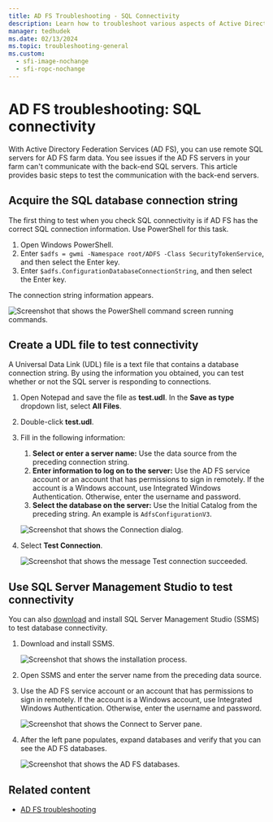 ```yaml
---
title: AD FS Troubleshooting - SQL Connectivity
description: Learn how to troubleshoot various aspects of Active Directory Federation Services as it relates to SQL connectivity.
manager: tedhudek
ms.date: 02/13/2024
ms.topic: troubleshooting-general
ms.custom:
  - sfi-image-nochange
  - sfi-ropc-nochange
---
```


# AD FS troubleshooting: SQL connectivity

With Active Directory Federation Services (AD FS), you can use remote SQL servers for AD FS farm data. You see issues if the AD FS servers in your farm can't communicate with the back-end SQL servers. This article provides basic steps to test the communication with the back-end servers.

## Acquire the SQL database connection string

The first thing to test when you check SQL connectivity is if AD FS has the correct SQL connection information. Use PowerShell for this task.

1. Open Windows PowerShell.
1. Enter `$adfs = gwmi -Namespace root/ADFS -Class SecurityTokenService`, and then select the Enter key.
1. Enter `$adfs.ConfigurationDatabaseConnectionString`, and then select the Enter key.

The connection string information appears.

![Screenshot that shows the PowerShell command screen running commands.](media/ad-fs-tshoot-sql/sql2.png)

## Create a UDL file to test connectivity

A Universal Data Link (UDL) file is a text file that contains a database connection string. By using the information you obtained, you can test whether or not the SQL server is responding to connections.

1. Open Notepad and save the file as **test.udl**. In the **Save as type** dropdown list, select **All Files**.
1. Double-click **test.udl**.
1. Fill in the following information:

    1. **Select or enter a server name:** Use the data source from the preceding connection string.
    1. **Enter information to log on to the server:** Use the AD FS service account or an account that has permissions to sign in remotely. If the account is a Windows account, use Integrated Windows Authentication. Otherwise, enter the username and password.
    1. **Select the database on the server:** Use the Initial Catalog from the preceding string. An example is `AdfsConfigurationV3`.

    ![Screenshot that shows the Connection dialog.](media/ad-fs-tshoot-sql/sql4.png)

1. Select **Test Connection**.

   ![Screenshot that shows the message Test connection succeeded.](media/ad-fs-tshoot-sql/sql3.png)

## Use SQL Server Management Studio to test connectivity

You can also [download](https://go.microsoft.com/fwlink/?linkid=864329) and install SQL Server Management Studio (SSMS) to test database connectivity.

1. Download and install SSMS.

   ![Screenshot that shows the installation process.](media/ad-fs-tshoot-sql/sql5.png)
1. Open SSMS and enter the server name from the preceding data source.
1. Use the AD FS service account or an account that has permissions to sign in remotely. If the account is a Windows account, use Integrated Windows Authentication. Otherwise, enter the username and password.

   ![Screenshot that shows the Connect to Server pane.](media/ad-fs-tshoot-sql/sql6.png)
1. After the left pane populates, expand databases and verify that you can see the AD FS databases.

   ![Screenshot that shows the AD FS databases.](media/ad-fs-tshoot-sql/sql7.png)

## Related content

- [AD FS troubleshooting](ad-fs-tshoot-overview.md)
